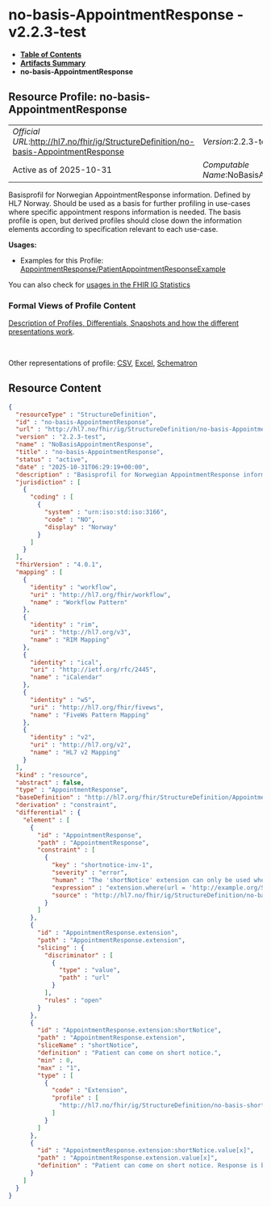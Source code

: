 # no-basis-AppointmentResponse - v2.2.3-test

* [**Table of Contents**](toc.md)
* [**Artifacts Summary**](artifacts.md)
* **no-basis-AppointmentResponse**

## Resource Profile: no-basis-AppointmentResponse 

| | |
| :--- | :--- |
| *Official URL*:http://hl7.no/fhir/ig/StructureDefinition/no-basis-AppointmentResponse | *Version*:2.2.3-test |
| Active as of 2025-10-31 | *Computable Name*:NoBasisAppointmentResponse |

 
Basisprofil for Norwegian AppointmentResponse information. Defined by HL7 Norway. Should be used as a basis for further profiling in use-cases where specific appointment respons information is needed. The basis profile is open, but derived profiles should close down the information elements according to specification relevant to each use-case. 

**Usages:**

* Examples for this Profile: [AppointmentResponse/PatientAppointmentResponseExample](AppointmentResponse-PatientAppointmentResponseExample.md)

You can also check for [usages in the FHIR IG Statistics](https://packages2.fhir.org/xig/hl7.fhir.no.basis|current/StructureDefinition/no-basis-AppointmentResponse)

### Formal Views of Profile Content

 [Description of Profiles, Differentials, Snapshots and how the different presentations work](http://build.fhir.org/ig/FHIR/ig-guidance/readingIgs.html#structure-definitions). 

 

Other representations of profile: [CSV](StructureDefinition-no-basis-AppointmentResponse.csv), [Excel](StructureDefinition-no-basis-AppointmentResponse.xlsx), [Schematron](StructureDefinition-no-basis-AppointmentResponse.sch) 



## Resource Content

```json
{
  "resourceType" : "StructureDefinition",
  "id" : "no-basis-AppointmentResponse",
  "url" : "http://hl7.no/fhir/ig/StructureDefinition/no-basis-AppointmentResponse",
  "version" : "2.2.3-test",
  "name" : "NoBasisAppointmentResponse",
  "title" : "no-basis-AppointmentResponse",
  "status" : "active",
  "date" : "2025-10-31T06:29:19+00:00",
  "description" : "Basisprofil for Norwegian AppointmentResponse information. Defined by HL7 Norway. Should be used as a basis for further profiling in use-cases where specific appointment respons information is needed. The basis profile is open, but derived profiles should close down the information elements according to specification relevant to each use-case.",
  "jurisdiction" : [
    {
      "coding" : [
        {
          "system" : "urn:iso:std:iso:3166",
          "code" : "NO",
          "display" : "Norway"
        }
      ]
    }
  ],
  "fhirVersion" : "4.0.1",
  "mapping" : [
    {
      "identity" : "workflow",
      "uri" : "http://hl7.org/fhir/workflow",
      "name" : "Workflow Pattern"
    },
    {
      "identity" : "rim",
      "uri" : "http://hl7.org/v3",
      "name" : "RIM Mapping"
    },
    {
      "identity" : "ical",
      "uri" : "http://ietf.org/rfc/2445",
      "name" : "iCalendar"
    },
    {
      "identity" : "w5",
      "uri" : "http://hl7.org/fhir/fivews",
      "name" : "FiveWs Pattern Mapping"
    },
    {
      "identity" : "v2",
      "uri" : "http://hl7.org/v2",
      "name" : "HL7 v2 Mapping"
    }
  ],
  "kind" : "resource",
  "abstract" : false,
  "type" : "AppointmentResponse",
  "baseDefinition" : "http://hl7.org/fhir/StructureDefinition/AppointmentResponse",
  "derivation" : "constraint",
  "differential" : {
    "element" : [
      {
        "id" : "AppointmentResponse",
        "path" : "AppointmentResponse",
        "constraint" : [
          {
            "key" : "shortnotice-inv-1",
            "severity" : "error",
            "human" : "The 'shortNotice' extension can only be used when the 'actor' is of type 'Patient'.",
            "expression" : "extension.where(url = 'http://example.org/StructureDefinition/no-basis-shortnotice').value.exists() and actor.type = 'Patient'",
            "source" : "http://hl7.no/fhir/ig/StructureDefinition/no-basis-AppointmentResponse"
          }
        ]
      },
      {
        "id" : "AppointmentResponse.extension",
        "path" : "AppointmentResponse.extension",
        "slicing" : {
          "discriminator" : [
            {
              "type" : "value",
              "path" : "url"
            }
          ],
          "rules" : "open"
        }
      },
      {
        "id" : "AppointmentResponse.extension:shortNotice",
        "path" : "AppointmentResponse.extension",
        "sliceName" : "shortNotice",
        "definition" : "Patient can come on short notice.",
        "min" : 0,
        "max" : "1",
        "type" : [
          {
            "code" : "Extension",
            "profile" : [
              "http://hl7.no/fhir/ig/StructureDefinition/no-basis-shortnotice"
            ]
          }
        ]
      },
      {
        "id" : "AppointmentResponse.extension:shortNotice.value[x]",
        "path" : "AppointmentResponse.extension.value[x]",
        "definition" : "Patient can come on short notice. Response is boolean"
      }
    ]
  }
}

```
